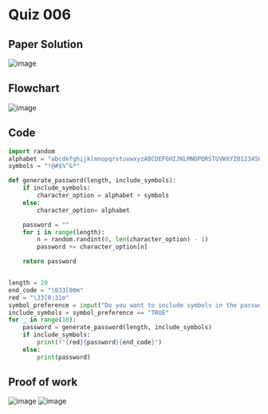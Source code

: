 # Quiz 006

## Paper Solution
![image](https://github.com/user-attachments/assets/87d25d48-a3f8-4783-8544-ef19772a32ea)

## Flowchart
![image](https://github.com/user-attachments/assets/af8b9165-c50e-440b-87e1-e293c1290c5d)

## Code
```.py
import random
alphabet = "abcdefghijklmnopqrstuvwxyzABCDEFGHIJKLMNOPQRSTUVWXYZ0123456789"
symbols = "!@#$%^&*"

def generate_password(length, include_symbols):
    if include_symbols:
        character_option = alphabet + symbols
    else:
        character_option= alphabet

    password = ""
    for i in range(length):
        n = random.randint(0, len(character_option) - 1)
        password += character_option[n]

    return password


length = 20
end_code = "\033[00m"
red = "\33[0;31m"
symbol_preference = input("Do you want to include symbols in the passwords? (TRUE/FALSE): ").upper() #upper is to make everything uppercase letters
include_symbols = symbol_preference == "TRUE"
for _ in range(10):
    password = generate_password(length, include_symbols)
    if include_symbols:
        print(f"{red}{password}{end_code}")
    else:
        print(password)

```
## Proof of work
![image](https://github.com/user-attachments/assets/29cf335b-b115-4794-8897-288db7fc9e9e)
![image](https://github.com/user-attachments/assets/da5e3d27-9667-4689-a4a0-d469d5b0c6ae)


